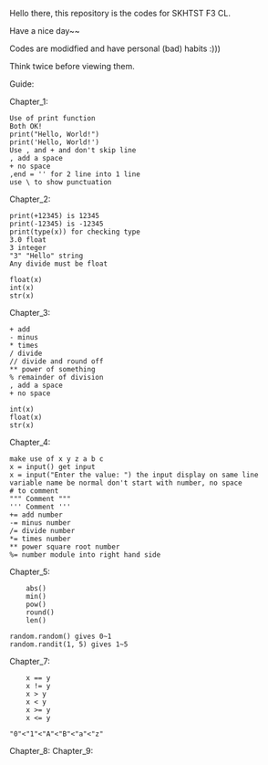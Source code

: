 Hello there, this repository is the codes for SKHTST F3 CL.

Have a nice day~~

Codes are modidfied and have personal (bad) habits :)))

Think twice before viewing them.


Guide:

Chapter_1:

    Use of print function
    Both OK!
    print("Hello, World!")
    print('Hello, World!')
    Use , and + and don't skip line
    , add a space
    + no space
    ,end = '' for 2 line into 1 line
    use \ to show punctuation

Chapter_2:

    print(+12345) is 12345
    print(-12345) is -12345
    print(type(x)) for checking type
    3.0 float
    3 integer
    "3" "Hello" string
    Any divide must be float
    
    float(x)
    int(x)
    str(x)    

Chapter_3:
      
    + add
    - minus
    * times
    / divide
    // divide and round off
    ** power of something
    % remainder of division
    , add a space
    + no space
    
    int(x)
    float(x)
    str(x)
     
Chapter_4:
   
    make use of x y z a b c
    x = input() get input
    x = input("Enter the value: ") the input display on same line
    variable name be normal don't start with number, no space
    # to comment
    """ Comment """
    ''' Comment '''
    += add number
    -= minus number
    /= divide number
    *= times number
    ** power square root number
    %= number module into right hand side
    
Chapter_5:
    
        abs()
        min()
        pow()
        round()
        len()
    
    random.random() gives 0~1
    random.randit(1, 5) gives 1~5
Chapter_7:

        x == y 
        x != y
        x > y
        x < y
        x >= y
        x <= y

    "0"<"1"<"A"<"B"<"a"<"z"
Chapter_8:
Chapter_9:
